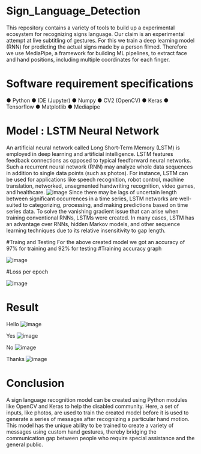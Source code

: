 # Sign_Language_Detection
This repository contains a variety of tools to build up a experimental ecosystem for recognizing signs language. Our claim is an experimental attempt at live subtitling of gestures. For this we train a deep learning model (RNN) for predicting the actual signs made by a person filmed. Therefore we use MediaPipe, a framework for building ML pipelines, to extract face and hand positions, including multiple coordinates for each finger.

# Software requirement specifications
● Python
● IDE (Jupyter)
● Numpy
● CV2 (OpenCV)
● Keras
● Tensorflow
● Matplotlib
● Mediapipe

# Model : LSTM Neural Network
An artificial neural network called Long Short-Term Memory
(LSTM) is employed in deep learning and artificial intelligence.
LSTM features feedback connections as opposed to typical
feedforward neural networks. Such a recurrent neural network
(RNN) may analyze whole data sequences in addition to single
data points (such as photos). For instance, LSTM can be used for
applications like speech recognition, robot control, machine
translation, networked, unsegmented handwriting recognition,
video games, and healthcare.
![image](https://user-images.githubusercontent.com/61462986/224814545-6c175dbb-ea9b-4a95-ab92-a5885d6f56f8.png)
Since there may be lags of uncertain length between significant
occurrences in a time series, LSTM networks are well-suited to
categorizing, processing, and making predictions based on time
series data. To solve the vanishing gradient issue that can arise
when training conventional RNNs, LSTMs were created. In many
cases, LSTM has an advantage over RNNs, hidden Markov
models, and other sequence learning techniques due to its relative
insensitivity to gap length.

#Traing and Testing
For the above created model we got an accuracy of 97% for training
and 92% for testing
#Training accuracy graph

![image](https://user-images.githubusercontent.com/61462986/224817051-cce7cddd-4b00-488a-90e0-6470c36fc999.png)

#Loss per epoch

![image](https://user-images.githubusercontent.com/61462986/224817072-b99df069-c17f-4c7c-9f10-978f9c499cd2.png)



# Result
  Hello
  ![image](https://user-images.githubusercontent.com/61462986/224812464-882f36ea-f475-4d2c-a921-337561687d87.png)

  Yes
  ![image](https://user-images.githubusercontent.com/61462986/224812503-45b69fce-756a-4b8d-8a80-15528453a3af.png)

  No
  ![image](https://user-images.githubusercontent.com/61462986/224812547-b8319bfb-1358-4ea5-be19-be933e9c12a7.png)

  Thanks 
  ![image](https://user-images.githubusercontent.com/61462986/224812590-d7fb529e-eb21-4d42-baeb-7bbc1299dcc5.png)
  
# Conclusion
  A sign language recognition model can be created using Python
modules like OpenCV and Keras to help the disabled community.
Here, a set of inputs, like photos, are used to train the created
model before it is used to generate a series of messages after
recognizing a particular hand motion.
This model has the unique ability to be trained to create a variety
of messages using custom hand gestures, thereby bridging the
communication gap between people who require special assistance
and the general public.


